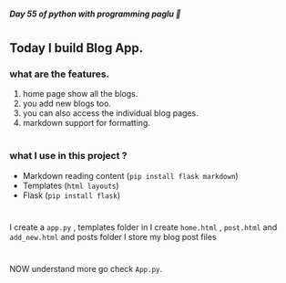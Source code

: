 ##### Day 55 of python with programming paglu 🎀
#
## Today I build Blog App.

### what are the features.
1. home page show all the blogs.
2. you add new blogs too.
3. you can also access the individual blog pages.
4. markdown support for formatting.
#
### what I use in this project ?
- Markdown reading content (` pip install flask markdown `)
- Templates (`html layouts`)
- Flask (`pip install flask`)
#
I create a `app.py` , templates folder in I create `home.html` , `post.html` and `add_new.html` and posts folder I store my blog post files 
#
NOW understand more go check `App.py`.  
